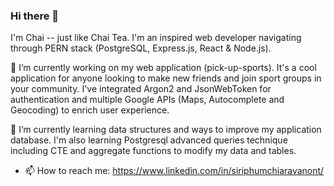 ### Hi there 👋

I'm Chai -- just like Chai Tea. I'm an inspired web developer navigating through PERN stack (PostgreSQL, Express.js, React & Node.js).

🔭 I’m currently working on my web application (pick-up-sports). It's a cool application for anyone looking to make new friends and join sport groups in your community. I've integrated Argon2 and JsonWebToken for authentication and multiple Google APIs (Maps, Autocomplete and Geocoding) to enrich user experience.

🌱 I’m currently learning data structures and ways to improve my application database. I'm also learning Postgresql advanced queries technique including CTE and aggregate functions to modify my data and tables.

- 📫 How to reach me: https://www.linkedin.com/in/siriphumchiaravanont/
<!--
**S-Chiaravanont/S-Chiaravanont** is a ✨ _special_ ✨ repository because its `README.md` (this file) appears on your GitHub profile.

Here are some ideas to get you started:

- 🔭 I’m currently working on ...
- 🌱 I’m currently learning ...
- 👯 I’m looking to collaborate on ...
- 🤔 I’m looking for help with ...
- 💬 Ask me about ...
- 📫 How to reach me: ...
- 😄 Pronouns: ...
- ⚡ Fun fact: ...
-->
